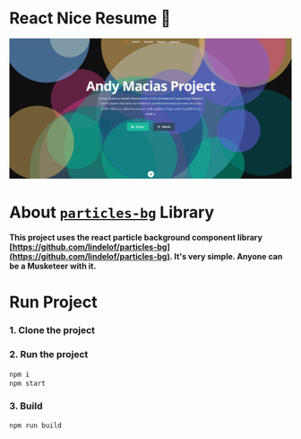 # React Nice Resume :page_with_curl:
![](./readme.png)
# About [`particles-bg`](https://github.com/lindelof/particles-bg) Library
#### This project uses the react particle background component library [https://github.com/lindelof/particles-bg](https://github.com/lindelof/particles-bg). It's very simple. Anyone can be a Musketeer with it.


# Run Project
### 1. Clone the project

### 2. Run the project
```shell
npm i
npm start
```

### 3. Build
```shell
npm run build
```
